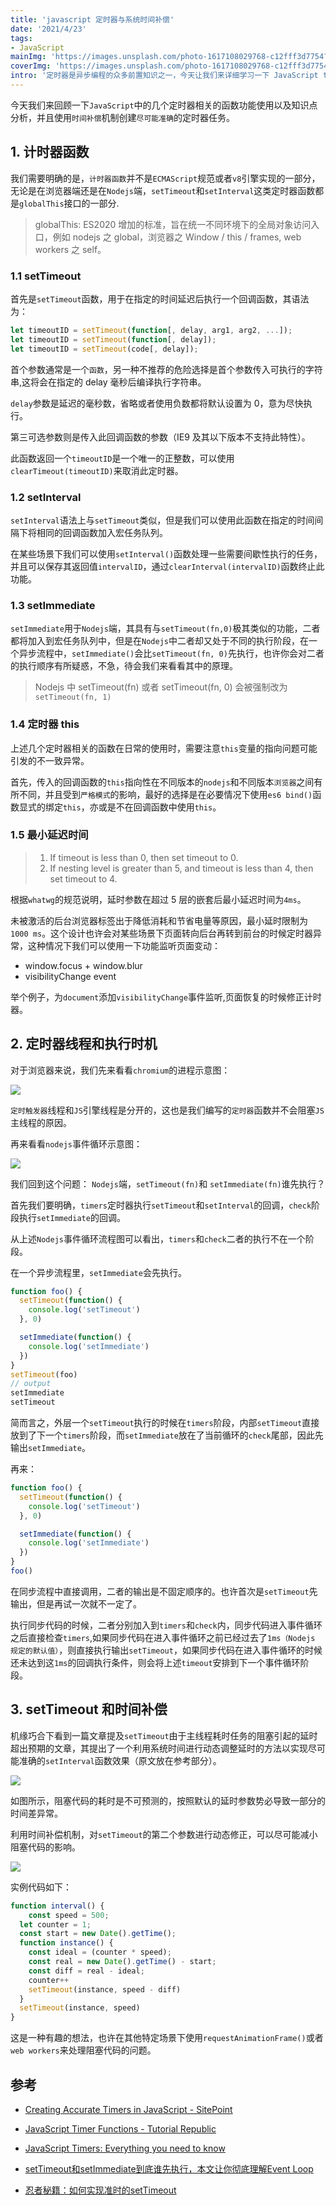 ```yaml
---
title: 'javascript 定时器与系统时间补偿'
date: '2021/4/23'
tags:
- JavaScript
mainImg: 'https://images.unsplash.com/photo-1617108029768-c12fff3d7754?crop=entropy&cs=tinysrgb&fit=max&fm=jpg&ixid=MnwxNjUyNjZ8MHwxfHJhbmRvbXx8fHx8fHx8fDE2MTkxMzc5ODE&ixlib=rb-1.2.1&q=80&w=1080'
coverImg: 'https://images.unsplash.com/photo-1617108029768-c12fff3d7754?crop=entropy&cs=tinysrgb&fit=max&fm=jpg&ixid=MnwxNjUyNjZ8MHwxfHJhbmRvbXx8fHx8fHx8fDE2MTkxMzc5ODE&ixlib=rb-1.2.1&q=80&w=400'
intro: '定时器是异步编程的众多前置知识之一，今天让我们来详细学习一下 JavaScript timer 的知识，点上这一技能点。'
---
```


今天我们来回顾一下`JavaScript`中的几个定时器相关的函数功能使用以及知识点分析，并且使用`时间补偿`机制创建`尽可能准确`的定时器任务。

## 1. 计时器函数

我们需要明确的是，`计时器函数`并不是`ECMAScript`规范或者`v8`引擎实现的一部分，无论是在浏览器端还是在`Nodejs`端，`setTimeout`和`setInterval`这类定时器函数都是`globalThis`接口的一部分.

> globalThis: ES2020 增加的标准，旨在统一不同环境下的全局对象访问入口，例如 nodejs 之 global，浏览器之 Window / this / frames, web workers 之 self。

### 1.1 setTimeout

首先是`setTimeout`函数，用于在指定的时间延迟后执行一个回调函数，其语法为：

```js
let timeoutID = setTimeout(function[, delay, arg1, arg2, ...]);
let timeoutID = setTimeout(function[, delay]);
let timeoutID = setTimeout(code[, delay]);
```

首个参数通常是一个`函数`，另一种不推荐的危险选择是首个参数传入可执行的字符串,这将会在指定的 delay 毫秒后编译执行字符串。

`delay`参数是延迟的毫秒数，省略或者使用负数都将默认设置为 0，意为尽快执行。

第三可选参数则是传入此回调函数的参数（IE9 及其以下版本不支持此特性）。

此函数返回一个`timeoutID`是一个唯一的正整数，可以使用`clearTimeout(timeoutID)`来取消此定时器。

### 1.2 setInterval

`setInterval`语法上与`setTimeout`类似，但是我们可以使用此函数在指定的时间间隔下将相同的回调函数加入宏任务队列。

在某些场景下我们可以使用`setInterval()`函数处理一些需要间歇性执行的任务，并且可以保存其返回值`intervalID`，通过`clearInterval(intervalID)`函数终止此功能。

### 1.3 setImmediate

`setImmediate`用于`Nodejs`端，其具有与`setTimeout(fn,0)`极其类似的功能，二者都将加入到宏任务队列中，但是在`Nodejs`中二者却又处于不同的执行阶段，在一个异步流程中，`setImmediate()`会比`setTimeout(fn, 0)`先执行，也许你会对二者的执行顺序有所疑惑，不急，待会我们来看看其中的原理。

> Nodejs 中 setTimeout(fn) 或者 setTimeout(fn, 0) 会被强制改为`setTimeout(fn, 1)`

### 1.4 定时器 this

上述几个定时器相关的函数在日常的使用时，需要注意`this`变量的指向问题可能引发的不一致异常。

首先，传入的回调函数的`this`指向性在不同版本的`nodejs`和不同版本`浏览器`之间有所不同，并且受到`严格模式`的影响，最好的选择是在必要情况下使用`es6 bind()`函数显式的绑定`this`，亦或是不在回调函数中使用`this`。

### 1.5 最小延迟时间

> 1. If timeout is less than 0, then set timeout to 0.
> 2. If nesting level is greater than 5, and timeout is less than 4, then set timeout to 4.

根据`whatwg`的规范说明，延时参数在超过 5 层的嵌套后最小延迟时间为`4ms`。

未被激活的后台浏览器标签出于降低消耗和节省电量等原因，最小延时限制为`1000 ms`。这个设计也许会对某些场景下页面转向后台再转到前台的时候定时器异常，这种情况下我们可以使用一下功能监听页面变动：

- window.focus + window.blur
- visibilityChange event

举个例子，为`document`添加`visibilityChange`事件监听,页面恢复的时候修正计时器。

## 2. 定时器线程和执行时机

对于浏览器来说，我们先来看看`chromium`的进程示意图：

![](https://p3-juejin.byteimg.com/tos-cn-i-k3u1fbpfcp/128265bfc2be4ede80c06927c6e78d0b~tplv-k3u1fbpfcp-zoom-1.image)

`定时触发器`线程和`JS`引擎线程是分开的，这也是我们编写的`定时器`函数并不会阻塞`JS`主线程的原因。

再来看看`nodejs`事件循环示意图：

![](https://raw.githubusercontent.com/youyiqin/markdown_imgs/master/carbon.png)

我们回到这个问题： `Nodejs`端，`setTimeout(fn)`和 `setImmediate(fn)`谁先执行？

首先我们要明确，`timers`定时器执行`setTimeout`和`setInterval`的回调，`check`阶段执行`setImmediate`的回调。

从上述`Nodejs`事件循环流程图可以看出，`timers`和`check`二者的执行不在一个阶段。

在一个异步流程里，`setImmediate`会先执行。

```js
function foo() {
  setTimeout(function() {
    console.log('setTimeout')
  }, 0)

  setImmediate(function() {
    console.log('setImmediate')
  })
}
setTimeout(foo)
// output
setImmediate
setTimeout
```

简而言之，外层一个`setTimeout`执行的时候在`timers`阶段，内部`setTimeout`直接放到了下一个`timers`阶段，而`setImmediate`放在了当前循环的`check`尾部，因此先输出`setImmediate`。

再来：

```js
function foo() {
  setTimeout(function() {
    console.log('setTimeout')
  }, 0)

  setImmediate(function() {
    console.log('setImmediate')
  })
}
foo()
```

在同步流程中直接调用，二者的输出是不固定顺序的。也许首次是`setTimeout`先输出，但是再试一次就不一定了。

执行同步代码的时候，二者分别加入到`timers`和`check`内，同步代码进入事件循环之后直接检查`timers`,如果同步代码在进入事件循环之前已经过去了`1ms（Nodejs 规定的默认值）`，则直接执行输出`setTimeout`，如果同步代码在进入事件循环的时候还未达到这`1ms`的回调执行条件，则会将上述`timeout`安排到下一个事件循环阶段。



## 3. setTimeout 和时间补偿

机缘巧合下看到一篇文章提及`setTimeout`由于主线程耗时任务的阻塞引起的延时超出预期的文章，其提出了一个利用系统时间进行动态调整延时的方法以实现尽可能准确的`setInterval`函数效果（原文放在参考部分）。

![](https://raw.githubusercontent.com/youyiqin/markdown_imgs/master/20210425000050.png)

如图所示，阻塞代码的耗时是不可预测的，按照默认的延时参数势必导致一部分的时间差异常。

利用时间补偿机制，对`setTimeout`的第二个参数进行动态修正，可以尽可能减小阻塞代码的影响。

![](https://raw.githubusercontent.com/youyiqin/markdown_imgs/master/20210425000950.png)

实例代码如下：

```js
function interval() {
 	const speed = 500;
  let counter = 1;
  const start = new Date().getTime();
  function instance() {
    const ideal = (counter * speed);
    const real = new Date().getTime() - start;
    const diff = real - ideal;
    counter++
    setTimeout(instance, speed - diff)
  }
  setTimeout(instance, speed)
}
```

这是一种有趣的想法，也许在其他特定场景下使用`requestAnimationFrame()`或者`web workers`来处理阻塞代码的问题。

## 参考

- [Creating Accurate Timers in JavaScript - SitePoint](https://www.sitepoint.com/creating-accurate-timers-in-javascript/)

- [JavaScript Timer Functions - Tutorial Republic](https://www.tutorialrepublic.com/javascript-tutorial/javascript-timers.php)

- [JavaScript Timers: Everything you need to know](https://www.freecodecamp.org/news/javascript-timers-everything-you-need-to-know-5f31eaa37162/)

- [setTimeout和setImmediate到底谁先执行，本文让你彻底理解Event Loop](https://juejin.cn/post/6844904100195205133)

- [忍者秘籍：如何实现准时的setTimeout](https://mp.weixin.qq.com/s/u7jtQkWM0k_joOd5gr4VJA)

  

